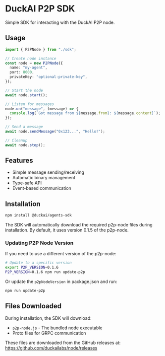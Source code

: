 # DuckAI P2P SDK

Simple SDK for interacting with the DuckAI P2P node.

## Usage

```typescript
import { P2PNode } from "./sdk";

// Create node instance
const node = new P2PNode({
  name: "my-agent",
  port: 8000,
  privateKey: "optional-private-key",
});

// Start the node
await node.start();

// Listen for messages
node.on("message", (message) => {
  console.log(`Got message from ${message.from}: ${message.content}`);
});

// Send a message
await node.sendMessage("0x123...", "Hello!");

// Cleanup
await node.stop();
```

## Features

- Simple message sending/receiving
- Automatic binary management
- Type-safe API
- Event-based communication

## Installation

```bash
npm install @duckai/agents-sdk
```

The SDK will automatically download the required p2p-node files during installation. By default, it uses version 0.1.5 of the p2p-node.

### Updating P2P Node Version

If you need to use a different version of the p2p-node:

```bash
# Update to a specific version
export P2P_VERSION=0.1.6
P2P_VERSION=0.1.6 npm run update-p2p
```

Or update the `p2pNodeVersion` in package.json and run:

```bash
npm run update-p2p
```

## Files Downloaded

During installation, the SDK will download:

- `p2p-node.js` - The bundled node executable
- Proto files for GRPC communication

These files are downloaded from the GitHub releases at: https://github.com/duckailabs/node/releases
